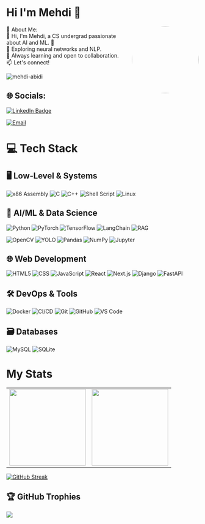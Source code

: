 # Hi I'm Mehdi 👋
<img align="right" src="https://i.pinimg.com/originals/93/bf/e3/93bfe30c88d854ea63b468203386fc0f.jpg" style="height: 175px; border-radius: 50%; margin-left: 20px;" />
💫 About Me:<br>
👋 Hi, I'm Mehdi, a CS undergrad passionate about AI and ML. 🚀<br>
🔭 Exploring neural networks and NLP.<br>
🌱 Always learning and open to collaboration.<br>
📫 Let's connect!




<p align="left"> <img src="https://komarev.com/ghpvc/?username=mehdi-abidi&label=Profile%20views&color=0e75b6&style=flat" alt="mehdi-abidi" /> </p>


## 🌐 Socials:
<p><a href="https://www.linkedin.com/in/mehdiiabidii/"><img src="https://img.shields.io/badge/-@mehdi-0077B5?style=flat-square&amp;labelColor=0077B5&amp;logo=LinkedIn&amp;link=https://www.linkedin.com/in/mehdiiabidii/" alt="LinkedIn Badge"></a></p>
<a href="mailto:mehdiali78666@gmail.com"><img src="https://img.shields.io/badge/Email-mehdiali78666@gmail.com-blue?style=flat-square&logo=gmail" alt="Email"/></a>


# 💻 Tech Stack

## 🖥️ Low-Level & Systems
![x86 Assembly](https://img.shields.io/badge/x86%20assembly-007ACC?style=for-the-badge&logo=assembly&logoColor=ffffff)
![C](https://img.shields.io/badge/c-%2300599C.svg?style=for-the-badge&logo=c&logoColor=white) 
![C++](https://img.shields.io/badge/c++-%2300599C.svg?style=for-the-badge&logo=c%2B%2B&logoColor=white)
![Shell Script](https://img.shields.io/badge/shell_script-%23121011.svg?style=for-the-badge&logo=gnu-bash&logoColor=white)
![Linux](https://img.shields.io/badge/Linux-FCC624?style=for-the-badge&logo=linux&logoColor=black)

## 🤖 AI/ML & Data Science
![Python](https://img.shields.io/badge/python-3670A0?style=for-the-badge&logo=python&logoColor=ffdd54)
![PyTorch](https://img.shields.io/badge/PyTorch-%23EE4C2C.svg?style=for-the-badge&logo=PyTorch&logoColor=white)
![TensorFlow](https://img.shields.io/badge/TensorFlow-%23FF6F00.svg?style=for-the-badge&logo=TensorFlow&logoColor=white)
![LangChain](https://img.shields.io/badge/LangChain-%2300ADD8.svg?style=for-the-badge&logo=langchain&logoColor=white)
![RAG](https://img.shields.io/badge/RAG-%23000000.svg?style=for-the-badge&logo=retrieval-augmented-generation&logoColor=white)

![OpenCV](https://img.shields.io/badge/OpenCV-%23white.svg?style=for-the-badge&logo=opencv&logoColor=5C3EE8)
![YOLO](https://img.shields.io/badge/YOLO-%2300FFFF.svg?style=for-the-badge&logo=yolo&logoColor=black)
![Pandas](https://img.shields.io/badge/pandas-%23150458.svg?style=for-the-badge&logo=pandas&logoColor=white)
![NumPy](https://img.shields.io/badge/numpy-%23013243.svg?style=for-the-badge&logo=numpy&logoColor=white)
![Jupyter](https://img.shields.io/badge/Jupyter-%23F37626.svg?style=for-the-badge&logo=Jupyter&logoColor=white)

## 🌐 Web Development
![HTML5](https://img.shields.io/badge/html5-%23E34F26.svg?style=for-the-badge&logo=html5&logoColor=white)
![CSS](https://img.shields.io/badge/css-%231572B6.svg?style=for-the-badge&logo=css3&logoColor=white)
![JavaScript](https://img.shields.io/badge/javascript-%23323330.svg?style=for-the-badge&logo=javascript&logoColor=%23F7DF1E)
![React](https://img.shields.io/badge/react-%2361DAFB.svg?style=for-the-badge&logo=react&logoColor=black)
![Next.js](https://img.shields.io/badge/nextjs-%23000000.svg?style=for-the-badge&logo=next.js&logoColor=white)
![Django](https://img.shields.io/badge/django-%23092E20.svg?style=for-the-badge&logo=django&logoColor=white)
![FastAPI](https://img.shields.io/badge/FastAPI-%2300ADD8.svg?style=for-the-badge&logo=fastapi&logoColor=white)

## 🛠️ DevOps & Tools
![Docker](https://img.shields.io/badge/docker-%230db7ed.svg?style=for-the-badge&logo=docker&logoColor=white)
![CI/CD](https://img.shields.io/badge/cicd-%2300ADD8.svg?style=for-the-badge&logo=github-actions&logoColor=white)
![Git](https://img.shields.io/badge/git-%23F05033.svg?style=for-the-badge&logo=git&logoColor=white)
![GitHub](https://img.shields.io/badge/github-%23121011.svg?style=for-the-badge&logo=github&logoColor=white)
![VS Code](https://img.shields.io/badge/Visual%20Studio%20Code-0078d7.svg?style=for-the-badge&logo=visual-studio-code&logoColor=white)

## 🗃️ Databases
![MySQL](https://img.shields.io/badge/mysql-%2300f.svg?style=for-the-badge&logo=mysql&logoColor=white)
![SQLite](https://img.shields.io/badge/sqlite-%23003B57.svg?style=for-the-badge&logo=sqlite&logoColor=white)


# My Stats
<table>
  <tr>
<td valign="top">
  <img height="200" src="https://github-readme-stats.vercel.app/api?username=mehdi-abidi&show_icons=true&theme=algolia&hide_border=true" />
</td>
<td valign="top">
  <img height="200" src="https://github-readme-stats.vercel.app/api/top-langs/?username=mehdi-abidi&layout=compact&theme=algolia&hide_border=true" />
</td>
    </tr>
  </table>
<td valign="top">
  <a href="https://git.io/streak-stats"><img src="https://streak-stats.demolab.com?user=mehdi-abidi&theme=algolia" alt="GitHub Streak" /></a>
</td>




## 🏆 GitHub Trophies
![](https://github-profile-trophy.vercel.app/?username=Mehdi-Abidi&theme=vision-friendly-dark&no-frame=false&no-bg=true&margin-w=4)

